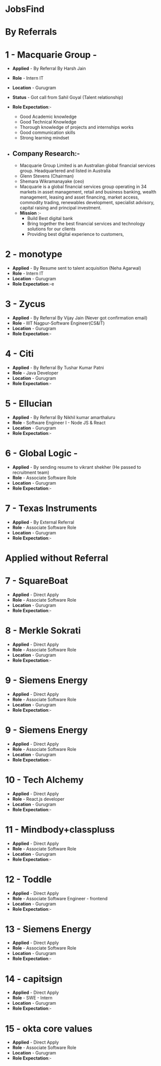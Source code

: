 # JobsFind

# By Referrals

# 1 - Macquarie Group - 
- **Applied** - By Referral By Harsh Jain
- **Role** - Intern IT
- **Location** - Gurugram
- **Status** - Got call from Sahil Goyal (Talent relationship)
- **Role Expectation**:-
  - Good Academic knowledge
  - Good Technical Knowledge 
  - Thorough knowledge of projects and internships works
  - Good communication skills
  - Strong learning mindset
  
- ## Company Research:-
  - Macquarie Group Limited is an Australian global financial services group. Headquartered and listed in Australia
  - Glenn Stevens (Chairman)
  - Shemara Wikramanayake (ceo)
  - Macquarie is a global financial services group operating in 34 markets in asset management, retail and business banking, wealth management, leasing and asset financing, market access, commodity trading, renewables development, specialist advisory, capital raising and principal investment.
  - **Mission** :-
    - Build Best digital bank
    - Bring together the best financial services and technology solutions for our clients
    - Providing best digital experience to customers,
    


# 2 - monotype 
- **Applied** - By Resume sent to talent acquisition (Neha Agarwal)
- **Role** - Intern IT
- **Location** - Gurugram
- **Role Expectation**:-e




# 3 - Zycus
- **Applied** - By Referral By  Vijay Jain (Never got confirmation email)
- **Role** - IIIT Nagpur-Software Engineer(CS&IT)
- **Location** - Gurugram
- **Role Expectation**:-


# 4 - Citi 
- **Applied** - By Referral By Tushar Kumar Patni
- **Role** - Java Developer
- **Location** - Gurugram
- **Role Expectation**:-


# 5 - Ellucian
- **Applied** - By Referral By Nikhil kumar amarthaluru
- **Role** - Software Engineer I - Node JS & React
- **Location** - Gurugram
- **Role Expectation**:-
 
 
 

# 6 - Global Logic - 
- **Applied** - By sending resume to vikrant shekher (He passed to recruitment team)
- **Role** - Associate Software Role
- **Location** - Gurugram
- **Role Expectation**:-


# 7 - Texas Instruments  
- **Applied** - By External Referral
- **Role** - Associate Software Role
- **Location** - Gurugram
- **Role Expectation**:-

# Applied without Referral

# 7 - SquareBoat
- **Applied** - Direct Apply
- **Role** - Associate Software Role
- **Location** - Gurugram
- **Role Expectation**:-

# 8 - Merkle Sokrati
- **Applied** - Direct Apply
- **Role** - Associate Software Role
- **Location** - Gurugram
- **Role Expectation**:-

# 9 - Siemens Energy
- **Applied** - Direct Apply
- **Role** - Associate Software Role
- **Location** - Gurugram
- **Role Expectation**:-

# 9 - Siemens Energy
- **Applied** - Direct Apply
- **Role** - Associate Software Role
- **Location** - Gurugram
- **Role Expectation**:-


# 10 - Tech Alchemy
- **Applied** - Direct Apply
- **Role** - React.js developer
- **Location** - Gurugram
- **Role Expectation**:-




# 11 - Mindbody+classpluss
- **Applied** - Direct Apply
- **Role** - Associate Software Role
- **Location** - Gurugram
- **Role Expectation**:-





# 12 -  Toddle 
- **Applied** - Direct Apply
- **Role** - Associate Software Engineer - frontend
- **Location** - Gurugram
- **Role Expectation**:-






# 13 - Siemens Energy
- **Applied** - Direct Apply
- **Role** - Associate Software Role
- **Location** - Gurugram
- **Role Expectation**:-



# 14 - capitsign
- **Applied** - Direct Apply
- **Role** - SWE - Intern
- **Location** - Gurugram
- **Role Expectation**:-


# 15 - okta core values
- **Applied** - Direct Apply
- **Role** - Associate Software Role
- **Location** - Gurugram
- **Role Expectation**:-
